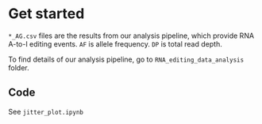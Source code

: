 
# Get started

`*_AG.csv` files are the results from our analysis pipeline, which provide RNA A-to-I editing events. `AF` is allele frequency. `DP` is total read depth.

To find details of our analysis pipeline, go to `RNA_editing_data_analysis` folder.

## Code

See `jitter_plot.ipynb`


